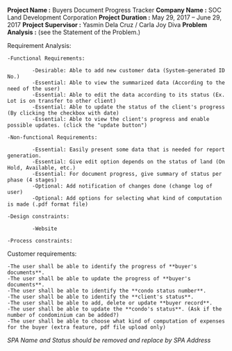 **Project Name       :** Buyers Document Progress Tracker
**Company Name       :** SOC Land Development Corporation
**Project Duration   :** May 29, 2017 – June 29, 2017
**Project Supervisor :** Yasmin Dela Cruz / Carla Joy Diva
**Problem Analysis   :** (see the Statement of the Problem.)

Requirement Analysis:

	-Functional Requirements:
	
			-Desirable: Able to add new customer data (System-generated ID No.)
			-Essential: Able to view the summarized data (According to the need of the user)
			-Essential: Able to edit the data according to its status (Ex. Lot is on transfer to other client)
			-Essential: Able to update the status of the client's progress (By clicking the checkbox with date)
			-Essential: Able to view the client's progress and enable possible updates. (click the "update button")
			
	-Non-functional Requirements:
	
			-Essential: Easily present some data that is needed for report generation.
			-Essential: Give edit option depends on the status of land (On Hold, Available, etc.)
			-Essential: For document progress, give summary of status per phase (4 stages)
			-Optional: Add notification of changes done (change log of user)
			-Optional: Add options for selecting what kind of computation is made (.pdf format file)
			
	-Design constraints:
	
			-Website

	-Process constraints:
			
Customer requirements:

	-The user shall be able to identify the progress of **buyer's documents**.
	-The user shall be able to update the progress of **buyer's documents**.
	-The user shall be able to identify the **condo status number**.
	-The user shall be able to identify the **client's status**.
	-The user shall be able to add, delete or update **buyer record**.
	-The user shall be able to update the **condo's status**. (Ask if the number of condominium can be added?)
	-The user shall be able to choose what kind of computation of expenses for the buyer (extra feature, pdf file upload only)

*SPA Name and Status should be removed and replace by SPA Address*
